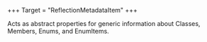 +++
Target = "ReflectionMetadataItem"
+++

Acts as abstract properties for generic information about Classes, Members, Enums, and EnumItems.